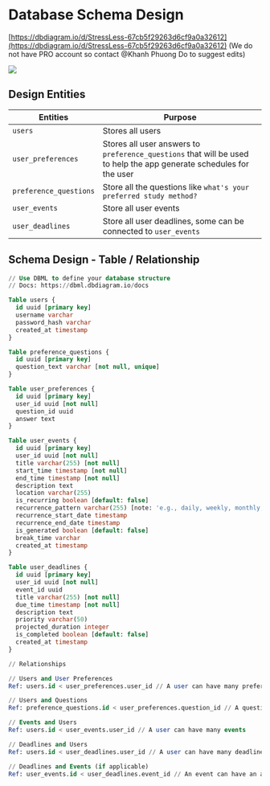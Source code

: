 # Database Schema Design

[https://dbdiagram.io/d/StressLess-67cb5f29263d6cf9a0a32612](https://dbdiagram.io/d/StressLess-67cb5f29263d6cf9a0a32612) (We do not have PRO account so contact @Khanh Phuong Do to suggest edits)

![](https://github.com/user-attachments/assets/ef445c3b-dad9-471f-9d2b-9c288230058b)

## Design Entities

| Entities | Purpose |
| --- | --- |
| `users` | Stores all users |
| `user_preferences` | Stores all user answers to `preference_questions` that will be used to help the app generate schedules for the user |
| `preference_questions` | Store all the questions like `what's your preferred study method?` |
| `user_events` | Store all user events |
| `user_deadlines` | Store all user deadlines, some can be connected to `user_events` |

## Schema Design - Table / Relationship

```sql
// Use DBML to define your database structure
// Docs: https://dbml.dbdiagram.io/docs

Table users {
  id uuid [primary key]
  username varchar
  password_hash varchar
  created_at timestamp
}

Table preference_questions {
  id uuid [primary key]
  question_text varchar [not null, unique]
}

Table user_preferences {
  id uuid [primary key]
  user_id uuid [not null]
  question_id uuid
  answer text
}

Table user_events {
  id uuid [primary key]
  user_id uuid [not null]
  title varchar(255) [not null]
  start_time timestamp [not null]
  end_time timestamp [not null]
  description text
  location varchar(255)
  is_recurring boolean [default: false]
  recurrence_pattern varchar(255) [note: 'e.g., daily, weekly, monthly, custom']
  recurrence_start_date timestamp
  recurrence_end_date timestamp
  is_generated boolean [default: false]
  break_time varchar
  created_at timestamp
}

Table user_deadlines {
  id uuid [primary key]
  user_id uuid [not null]
  event_id uuid
  title varchar(255) [not null]
  due_time timestamp [not null]
  description text
  priority varchar(50)
  projected_duration integer
  is_completed boolean [default: false]
  created_at timestamp
}

// Relationships

// Users and User Preferences
Ref: users.id < user_preferences.user_id // A user can have many preferences

// Users and Questions
Ref: preference_questions.id < user_preferences.question_id // A question can have many answers (user preferences)

// Events and Users 
Ref: users.id < user_events.user_id // A user can have many events

// Deadlines and Users
Ref: users.id < user_deadlines.user_id // A user can have many deadlines

// Deadlines and Events (if applicable)
Ref: user_events.id < user_deadlines.event_id // An event can have an associated deadline
```
